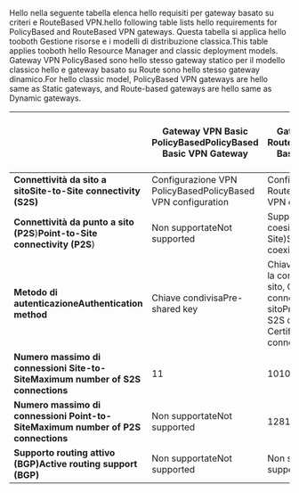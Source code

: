 <span data-ttu-id="5dde6-101">Hello nella seguente tabella elenca hello requisiti per gateway basato su criteri e RouteBased VPN.</span><span class="sxs-lookup"><span data-stu-id="5dde6-101">hello following table lists hello requirements for PolicyBased and RouteBased VPN gateways.</span></span> <span data-ttu-id="5dde6-102">Questa tabella si applica hello tooboth Gestione risorse e i modelli di distribuzione classica.</span><span class="sxs-lookup"><span data-stu-id="5dde6-102">This table applies tooboth hello Resource Manager and classic deployment models.</span></span> <span data-ttu-id="5dde6-103">Gateway VPN PolicyBased sono hello stesso gateway statico per il modello classico hello e gateway basato su Route sono hello stesso gateway dinamico.</span><span class="sxs-lookup"><span data-stu-id="5dde6-103">For hello classic model, PolicyBased VPN gateways are hello same as Static gateways, and Route-based gateways are hello same as Dynamic gateways.</span></span>

|  | <span data-ttu-id="5dde6-104">**Gateway VPN Basic PolicyBased**</span><span class="sxs-lookup"><span data-stu-id="5dde6-104">**PolicyBased Basic VPN Gateway**</span></span> | <span data-ttu-id="5dde6-105">**Gateway VPN Basic RouteBased**</span><span class="sxs-lookup"><span data-stu-id="5dde6-105">**RouteBased Basic VPN Gateway**</span></span> | <span data-ttu-id="5dde6-106">**Gateway VPN Standard RouteBased**</span><span class="sxs-lookup"><span data-stu-id="5dde6-106">**RouteBased Standard VPN Gateway**</span></span> | <span data-ttu-id="5dde6-107">**Gateway VPN High Performance RouteBased**</span><span class="sxs-lookup"><span data-stu-id="5dde6-107">**RouteBased High Performance VPN Gateway**</span></span> |
| --- | --- | --- | --- | --- |
| <span data-ttu-id="5dde6-108">**Connettività da sito a sito**</span><span class="sxs-lookup"><span data-stu-id="5dde6-108">**Site-to-Site connectivity   (S2S)**</span></span> |<span data-ttu-id="5dde6-109">Configurazione VPN PolicyBased</span><span class="sxs-lookup"><span data-stu-id="5dde6-109">PolicyBased VPN configuration</span></span> |<span data-ttu-id="5dde6-110">Configurazione VPN RouteBased</span><span class="sxs-lookup"><span data-stu-id="5dde6-110">RouteBased VPN configuration</span></span> |<span data-ttu-id="5dde6-111">Configurazione VPN RouteBased</span><span class="sxs-lookup"><span data-stu-id="5dde6-111">RouteBased VPN configuration</span></span> |<span data-ttu-id="5dde6-112">Configurazione VPN RouteBased</span><span class="sxs-lookup"><span data-stu-id="5dde6-112">RouteBased VPN configuration</span></span> |
| <span data-ttu-id="5dde6-113">**Connettività da punto a sito (P2S**)</span><span class="sxs-lookup"><span data-stu-id="5dde6-113">**Point-to-Site connectivity (P2S**)</span></span> |<span data-ttu-id="5dde6-114">Non supportate</span><span class="sxs-lookup"><span data-stu-id="5dde6-114">Not supported</span></span> |<span data-ttu-id="5dde6-115">Supportato (può coesistere con Site-to-Site)</span><span class="sxs-lookup"><span data-stu-id="5dde6-115">Supported (Can coexist with S2S)</span></span> |<span data-ttu-id="5dde6-116">Supportato (può coesistere con Site-to-Site)</span><span class="sxs-lookup"><span data-stu-id="5dde6-116">Supported (Can coexist with S2S)</span></span> |<span data-ttu-id="5dde6-117">Supportato (può coesistere con Site-to-Site)</span><span class="sxs-lookup"><span data-stu-id="5dde6-117">Supported (Can coexist with S2S)</span></span> |
| <span data-ttu-id="5dde6-118">**Metodo di autenticazione**</span><span class="sxs-lookup"><span data-stu-id="5dde6-118">**Authentication method**</span></span> |<span data-ttu-id="5dde6-119">Chiave condivisa</span><span class="sxs-lookup"><span data-stu-id="5dde6-119">Pre-shared key</span></span> |<span data-ttu-id="5dde6-120">Chiave precondivisa per la connettività da sito a sito, Certificati per la connettività da punto a sito</span><span class="sxs-lookup"><span data-stu-id="5dde6-120">Pre-shared key for S2S connectivity, Certificates for P2S connectivity</span></span> |<span data-ttu-id="5dde6-121">Chiave precondivisa per la connettività da sito a sito, Certificati per la connettività da punto a sito</span><span class="sxs-lookup"><span data-stu-id="5dde6-121">Pre-shared key for S2S connectivity, Certificates for P2S connectivity</span></span> |<span data-ttu-id="5dde6-122">Chiave precondivisa per la connettività da sito a sito, Certificati per la connettività da punto a sito</span><span class="sxs-lookup"><span data-stu-id="5dde6-122">Pre-shared key for S2S connectivity, Certificates for P2S connectivity</span></span> |
| <span data-ttu-id="5dde6-123">**Numero massimo di connessioni Site-to-Site**</span><span class="sxs-lookup"><span data-stu-id="5dde6-123">**Maximum number of S2S connections**</span></span> |<span data-ttu-id="5dde6-124">1</span><span class="sxs-lookup"><span data-stu-id="5dde6-124">1</span></span> |<span data-ttu-id="5dde6-125">10</span><span class="sxs-lookup"><span data-stu-id="5dde6-125">10</span></span> |<span data-ttu-id="5dde6-126">10</span><span class="sxs-lookup"><span data-stu-id="5dde6-126">10</span></span> |<span data-ttu-id="5dde6-127">30</span><span class="sxs-lookup"><span data-stu-id="5dde6-127">30</span></span> |
| <span data-ttu-id="5dde6-128">**Numero massimo di connessioni Point-to-Site**</span><span class="sxs-lookup"><span data-stu-id="5dde6-128">**Maximum number of P2S connections**</span></span> |<span data-ttu-id="5dde6-129">Non supportate</span><span class="sxs-lookup"><span data-stu-id="5dde6-129">Not supported</span></span> |<span data-ttu-id="5dde6-130">128</span><span class="sxs-lookup"><span data-stu-id="5dde6-130">128</span></span> |<span data-ttu-id="5dde6-131">128</span><span class="sxs-lookup"><span data-stu-id="5dde6-131">128</span></span> |<span data-ttu-id="5dde6-132">128</span><span class="sxs-lookup"><span data-stu-id="5dde6-132">128</span></span> |
| <span data-ttu-id="5dde6-133">**Supporto routing attivo (BGP)**</span><span class="sxs-lookup"><span data-stu-id="5dde6-133">**Active routing support (BGP)**</span></span> |<span data-ttu-id="5dde6-134">Non supportate</span><span class="sxs-lookup"><span data-stu-id="5dde6-134">Not supported</span></span> |<span data-ttu-id="5dde6-135">Non supportate</span><span class="sxs-lookup"><span data-stu-id="5dde6-135">Not supported</span></span> |<span data-ttu-id="5dde6-136">Supportato</span><span class="sxs-lookup"><span data-stu-id="5dde6-136">Supported</span></span> |<span data-ttu-id="5dde6-137">Supportato</span><span class="sxs-lookup"><span data-stu-id="5dde6-137">Supported</span></span> |

